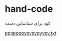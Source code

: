 # hand-code
کود برای شناسایی دست

[pppppppypypypyypy.txt](https://github.com/user-attachments/files/17510039/pppppppypypypyypy.txt)
